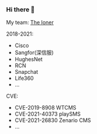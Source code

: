 ### Hi there 👋

<!--
**ProjectOnez/ProjectOnez** is a ✨ _special_ ✨ repository because its `README.md` (this file) appears on your GitHub profile.

Here are some ideas to get you started:

- 🔭 I’m currently working on ...
- 🌱 I’m currently learning ...
- 👯 I’m looking to collaborate on ...
- 🤔 I’m looking for help with ...
- 💬 Ask me about ...
- 📫 How to reach me: ...
- 😄 Pronouns: ...
- ⚡ Fun fact: ...
-->
My team: [The loner](https://www.lonersec.com)

2018-2021:
* Cisco
* Sangfor(深信服)
* HughesNet
* RCN
* Snapchat
* Life360
* ...

CVE:
* CVE-2019-8908 WTCMS 
* CVE-2021-40373 playSMS
* CVE-2021-26830 Zenario CMS
* ...
